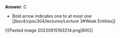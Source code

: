 **Answer**: C
- Bold arrow indicates one to at most one
[[bsc4/cpsc304/lectures/Lecture 3#Weak Entities]]

![[Pasted image 20220915163214.png|800]]